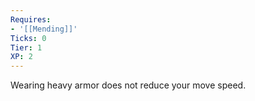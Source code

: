 ```yaml
---
Requires:
- '[[Mending]]'
Ticks: 0
Tier: 1
XP: 2
---
```


Wearing heavy armor does not reduce your move speed.